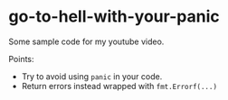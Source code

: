 # go-to-hell-with-your-panic

Some sample code for my youtube video.

Points:
 - Try to avoid using `panic` in your code.
 - Return errors instead wrapped with `fmt.Errorf(...)`
